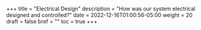+++
title = "Electrical Design"
description = "How was our system electrical designed and controlled?"
date = 2022-12-16T01:00:56-05:00
weight = 20
draft = false
bref = ""
toc = true
+++
